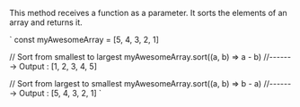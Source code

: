 This method receives a function as a parameter. It sorts the elements of an array and returns it.

`
const myAwesomeArray = [5, 4, 3, 2, 1]

// Sort from smallest to largest
myAwesomeArray.sort((a, b) => a - b)
//-------> Output : [1, 2, 3, 4, 5]

// Sort from largest to smallest
myAwesomeArray.sort((a, b) => b - a)
//-------> Output : [5, 4, 3, 2, 1]
`